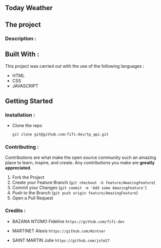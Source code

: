 ## Today Weather

## The project

### Description :

## Built With :

This project was carried out with the use of the following languages :

* HTML
* CSS
* JAVASCRIPT


## Getting Started

### Installation :

- Clone the repo

   ```sh
   git clone git@github.com:fifi-dev/tp_api.git
   ```

### Contributing :

Contributions are what make the open source community such an amazing place to learn, inspire, and create. Any contributions you make are **greatly appreciated**.

1. Fork the Project
2. Create your Feature Branch (`git checkout -b feature/AmazingFeature`)
3. Commit your Changes (`git commit -m 'Add some AmazingFeature'`)
4. Push to the Branch (`git push origin feature/AmazingFeature`)
5. Open a Pull Request


### Credits :


- BAZANA NTOMO Fideline `https://github.com/fifi-dev`

- MARTINET Alexis `https://github.com/Wintxer`

- SAINT MARTIN Julie `https://github.com/jstm17`




